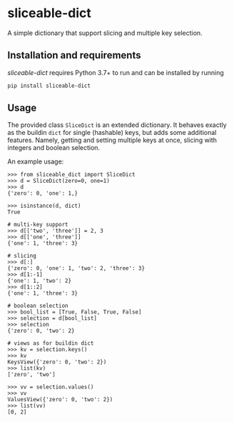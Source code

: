 # sliceable-dict

A simple dictionary that support slicing and multiple key selection.

## Installation and requirements

*sliceable-dict* requires Python 3.7+ to run and can be installed by running 
```bash
pip install sliceable-dict
```

## Usage
The provided class `SliceDict` is an extended dictionary. It behaves exactly as the 
buildin `dict` for single (hashable) keys, but adds some additional features. 
Namely, getting and setting multiple keys at once, slicing with integers and boolean
selection.

An example usage:
```pycon
>>> from sliceable_dict import SliceDict
>>> d = SliceDict(zero=0, one=1)
>>> d
{'zero': 0, 'one': 1,}

>>> isinstance(d, dict)
True

# multi-key support 
>>> d[['two', 'three']] = 2, 3
>>> d[['one', 'three']]
{'one': 1, 'three': 3}

# slicing
>>> d[:]
{'zero': 0, 'one': 1, 'two': 2, 'three': 3}
>>> d[1:-1]
{'one': 1, 'two': 2}
>>> d[1::2]
{'one': 1, 'three': 3}

# boolean selection
>>> bool_list = [True, False, True, False]
>>> selection = d[bool_list]
>>> selection
{'zero': 0, 'two': 2}

# views as for buildin dict
>>> kv = selection.keys()
>>> kv
KeysView({'zero': 0, 'two': 2})
>>> list(kv)
['zero', 'two']

>>> vv = selection.values()
>>> vv
ValuesView({'zero': 0, 'two': 2})
>>> list(vv)
[0, 2]
```

